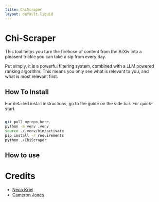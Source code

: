 ```yaml
---
title: ChiScraper
layout: default.liquid
---
```


# Chi-Scraper

This tool helps you turn the firehose of content from the ArXiv into a pleasent trickle you can take a sip from every day.

Put simply, it is a powerful filtering system, combined with a LLM powered ranking algorithm. This means you only see what is relevant to you, and what is most relevant first. 

## How To Install

For detailed install instructions, go to the guide on the side bar. For quick-start. 

```bash

git pull myrepo-here
python -m venv .venv
source ./.venv/bin/activate
pip install -r requirements
python ./ChiScraper

```

## How to use

# Credits
- [Neco Kriel](https://astrokriel.github.io/) 
- [Cameron Jones](https://caffeineandlasers.neocities.org/)